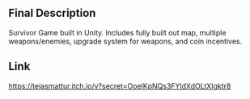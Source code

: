 ## Final Description

Survivor Game built in Unity. Includes fully built out map, multiple weapons/enemies, upgrade system for weapons, and coin incentives.

## Link
https://tejasmattur.itch.io/v?secret=OoelKpNQs3FYldXdOLtXIgktr8
